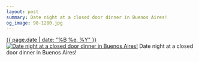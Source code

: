 ```yaml
---
layout: post
summary: Date night at a closed door dinner in Buenos Aires!
og_image: 90-1280.jpg
---
```


<p>
  <time><a href="/90">{{ page.date | date: "%B %e, %Y" }}</a></time>
  <a href="/90"><img src="{{ site.assets_url }}/90-640.jpg" srcset="{{ site.assets_url }}/90-1280.jpg 1280w, {{ site.assets_url }}/90-960.jpg 960w, {{ site.assets_url }}/90-640.jpg 640w, {{ site.assets_url }}/90-320.jpg 320w" sizes="(min-width: 700px) 50vw, calc(100vw - 2rem)" alt="Date night at a closed door dinner in Buenos Aires!" /></a>
  <span>Date night at a closed door dinner in Buenos Aires!</span>
</p>
